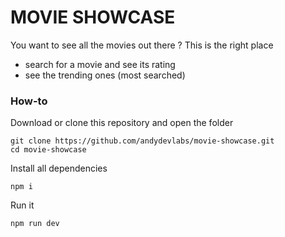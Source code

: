 # MOVIE SHOWCASE

You want to see all the movies out there ? This is the right place
  - search for a movie and see its rating
  - see the trending ones (most searched)

### How-to
Download or clone this repository and open the folder
```
git clone https://github.com/andydevlabs/movie-showcase.git
cd movie-showcase
```

Install all dependencies
```
npm i 
```

Run it
```
npm run dev
```
